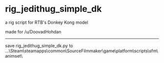 rig_jedithug_simple_dk
======================

a rig script for RTB's Donkey Kong model

made for /u/DoovadHohdan

----------------------

save rig_jedithug_simple_dk.py to ...\Steam\steamapps\common\SourceFilmmaker\game\platform\scripts\sfm\animset\
